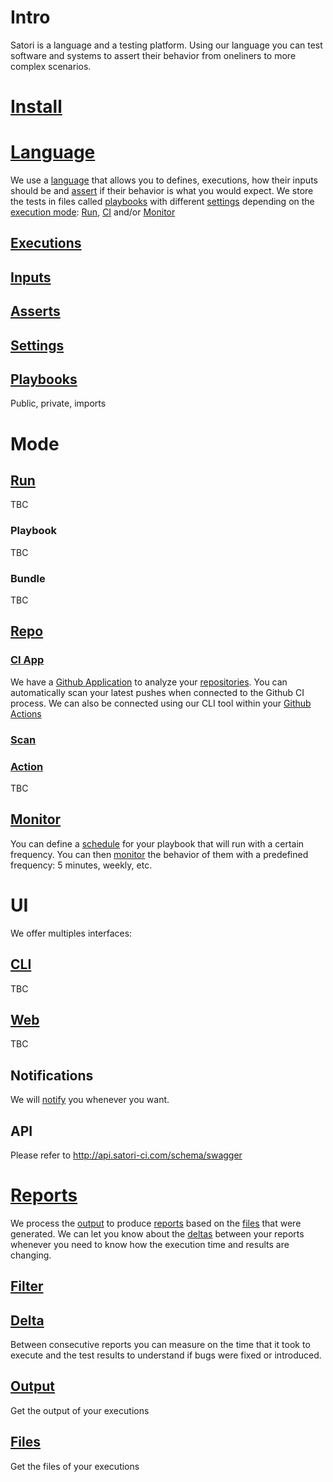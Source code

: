 # Intro

Satori is a language and a testing platform. Using our language you can test software and systems to assert their behavior from oneliners to more complex scenarios.

# [Install](install.md)

# [Language](language.md)
We use a [language](language.md) that allows you to defines, executions, how their inputs should be and [assert](asserts.md) if their behavior is what you would expect. We store the tests in files called [playbooks](playbooks.md) with different [settings](settings.md) depending on the [execution mode](execution.md): [Run](execution_run.md), [CI](execution_ci.md) and/or [Monitor](execution_monitor.md)

## [Executions](language_execution.md)

## [Inputs](language_inputs.md)

## [Asserts](language_asserts.md)

## [Settings](language_settings.md)

## [Playbooks](language_playbooks)

Public, private, imports

# Mode

## [Run](execution_run.md)

TBC

### Playbook

TBC

### Bundle

TBC

## [Repo](repo.md)

### [CI App](repo_ci.md)
We have a [Github Application](https://github.com/apps/satorici) to analyze your [repositories](repo.md).
You can automatically scan your latest pushes when connected to the Github CI process. We can also be connected using our CLI tool within your [Github Actions](execution_github_action.md)

### [Scan](repo_scan.md)

### [Action](repo_action.md)


TBC

## [Monitor](execution_monitor.md)

You can define a [schedule](settings.md) for your playbook that will run with a certain frequency. You can then [monitor](execution_monitor.md) the behavior of them with a predefined frequency: 5 minutes, weekly, etc.

# UI

We offer multiples interfaces:

## [CLI](ui_cli.md)

TBC


## [Web](ui_web.md)

TBC

## Notifications

We will [notify](notifications.md) you whenever you want. 

## API

Please refer to http://api.satori-ci.com/schema/swagger

# [Reports](reports.md)

We process the [output](output.md) to produce [reports](reports.md) based on the [files](files.md) that were generated. We can let you know about the [deltas](delta.md) between your reports whenever you need to know how the execution time and results are changing.

## [Filter](report_filter.md)

## [Delta](report_delta.md)

Between consecutive reports you can measure on the time that it took to execute and the test results to understand if bugs were fixed or introduced.

## [Output](report_output.md)

Get the output of your executions

## [Files](report_files.md)

Get the files of your executions

